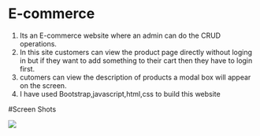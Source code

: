 # E-commerce

1.  Its an E-commerce website where an admin can do the CRUD operations.
2.  In this site customers can view the product page directly without loging in but if they want to add something to their cart then they have to login first.
3.  cutomers can view the description of products a modal box will appear on the screen.
    <br>
4.  I have used Bootstrap,javascript,html,css to build this website

#Screen Shots

<image src="./website_Screenshots/LoginPage.png">
